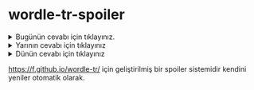 # wordle-tr-spoiler

<details>
  <summary>Bugünün cevabı için tıklayınız.</summary>
  <br>
    <b> sedir </b>
</details>

<details>
  <summary>Yarının cevabı için tıklayınız</summary>
  <br>
   <b> araba </b>
</details>

<details>
  <summary>Dünün cevabı için tıklayınız </summary>
  <br>
  <b> kapan </b>
</details>

https://f.github.io/wordle-tr/ için geliştirilmiş bir spoiler sistemidir kendini yeniler otomatik olarak.

